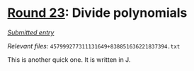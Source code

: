# [Round 23](https://cg.esolangs.gay/23/): Divide polynomials

[*Submitted entry*](https://cg.esolangs.gay/23/#4)

*Relevant files:* `457999277311131649+838851636221837394.txt`

This is another quick one. It is written in J.
